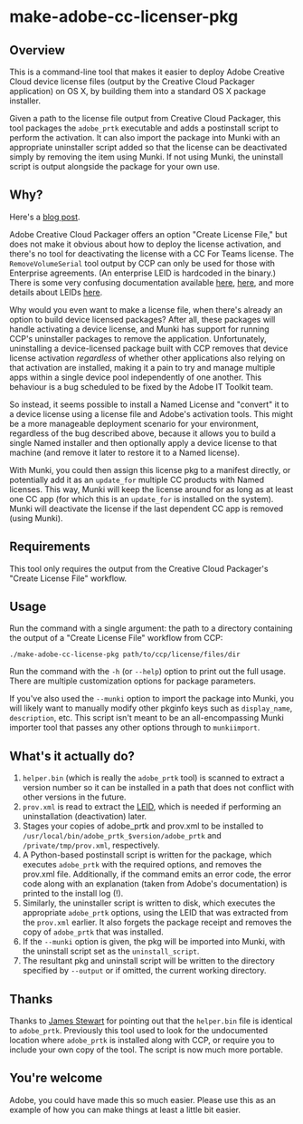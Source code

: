 # make-adobe-cc-licenser-pkg

## Overview

This is a command-line tool that makes it easier to deploy Adobe Creative Cloud device license files (output by the Creative Cloud Packager application) on OS X, by building them into a standard OS X package installer.

Given a path to the license file output from Creative Cloud Packager, this tool packages the `adobe_prtk` executable and adds a postinstall script to perform the activation. It can also import the package into Munki with an appropriate uninstaller script added so that the license can be deactivated simply by removing the item using Munki. If not using Munki, the uninstall script is output alongside the package for your own use.

## Why?

Here's a [blog post](http://macops.ca/adobe-creative-cloud-deployment-packaging-a-license-file).

Adobe Creative Cloud Packager offers an option "Create License File," but does not make it obvious about how to deploy the license activation, and there's no tool for deactivating the license with a CC For Teams license. The `RemoveVolumeSerial` tool output by CCP can only be used for those with Enterprise agreements. (An enterprise LEID is hardcoded in the binary.) There is some very confusing documentation available [here](https://helpx.adobe.com/creative-cloud/packager/create-license-file.html), [here](https://helpx.adobe.com/creative-cloud/packager/provisioning-toolkit-enterprise.html), and more details about LEIDs [here](https://helpx.adobe.com/content/help/en/creative-cloud/packager/creative-cloud-licensing-identifiers.html).

Why would you even want to make a license file, when there's already an option to build device licensed packages? After all, these packages will handle activating a device license, and Munki has support for running CCP's uninstaller packages to remove the application. Unfortunately, uninstalling a device-licensed package built with CCP removes that device license activation _regardless_ of whether other applications also relying on that activation are installed, making it a pain to try and manage multiple apps within a single device pool independently of one another. This behaviour is a bug scheduled to be fixed by the Adobe IT Toolkit team.

So instead, it seems possible to install a Named License and "convert" it to a device license using a license file and Adobe's activation tools. This might be a more manageable deployment scenario for your environment, regardless of the bug described above, because it allows you to build a single Named installer and then optionally apply a device license to that machine (and remove it later to restore it to a Named license).

With Munki, you could then assign this license pkg to a manifest directly, or potentially add it as an `update_for` multiple CC products with Named licenses. This way, Munki will keep the license around for as long as at least one CC app (for which this is an `update_for` is installed on the system). Munki will deactivate the license if the last dependent CC app is removed (using Munki).

## Requirements

This tool only requires the output from the Creative Cloud Packager's "Create License File" workflow.

## Usage

Run the command with a single argument: the path to a directory containing the output of a "Create License File" workflow from CCP:

```
./make-adobe-cc-license-pkg path/to/ccp/license/files/dir
```

Run the command with the `-h` (or `--help`) option to print out the full usage. There are multiple customization options for package parameters.

If you've also used the `--munki` option to import the package into Munki, you will likely want to manually modify other pkginfo keys such as `display_name`, `description`, etc. This script isn't meant to be an all-encompassing Munki importer tool that passes any other options through to `munkiimport`.

## What's it actually do?

1. `helper.bin` (which is really the `adobe_prtk` tool) is scanned to extract a version number so it can be installed in a path that does not conflict with other versions in the future.
1. `prov.xml` is read to extract the [LEID](https://helpx.adobe.com/content/help/en/creative-cloud/packager/creative-cloud-licensing-identifiers.html), which is needed if performing an uninstallation (deactivation) later.
1. Stages your copies of adobe_prtk and prov.xml to be installed to `/usr/local/bin/adobe_prtk_$version/adobe_prtk` and `/private/tmp/prov.xml`, respectively.
1. A Python-based postinstall script is written for the package, which executes `adobe_prtk` with the required options, and removes the prov.xml file. Additionally, if the command emits an error code, the error code along with an explanation (taken from Adobe's documentation) is printed to the install log (!).
1. Similarly, the uninstaller script is written to disk, which executes the appropriate `adobe_prtk` options, using the LEID that was extracted from the `prov.xml` earlier. It also forgets the package receipt and removes the copy of `adobe_prtk` that was installed.
1. If the `--munki` option is given, the pkg will be imported into Munki, with the uninstall script set as the `uninstall_script`.
1. The resultant pkg and uninstall script will be written to the directory specified by `--output` or if omitted, the current working directory.

## Thanks

Thanks to [James Stewart](https://github.com/jgstew) for pointing out that the `helper.bin` file is identical to `adobe_prtk`. Previously this tool used to look for the undocumented location where `adobe_prtk` is installed along with CCP, or require you to include your own copy of the tool. The script is now much more portable.

## You're welcome

Adobe, you could have made this so much easier. Please use this as an example of how you can make things at least a little bit easier.
